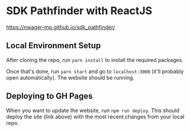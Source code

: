 # SDK Pathfinder with ReactJS

https://nwager-mp.github.io/sdk_pathfinder/

## Local Environment Setup

After cloning the repo, run `yarn install` to install the required packages.

Once that's done, run `yarn start` and go to `localhost:3000` (it'll probably open automatically). The website should be running.

## Deploying to GH Pages

When you want to update the website, run `npm run deploy`. This should deploy the site (link above) with the most recent changes from your local repo.
